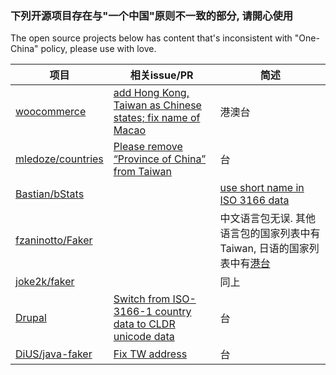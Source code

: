 ### 下列开源项目存在与"一个中国"原则不一致的部分, 请開心使用
The open source projects below has content that's inconsistent with "One-China" policy, please use with love.

| 项目 | 相关issue/PR | 简述 |
| ------------- | ------------- | ------------- |
| [woocommerce](https://github.com/woocommerce/woocommerce) | [add Hong Kong, Taiwan as Chinese states; fix name of Macao](https://github.com/woocommerce/woocommerce/pull/24425) | 港澳台 |
| [mledoze/countries](https://github.com/mledoze/countries) | [Please remove “Province of China” from Taiwan](https://github.com/mledoze/countries/issues/4) | 台 |
| [Bastian/bStats](https://github.com/Bastian/bStats) | | [use short name in ISO 3166 data](https://github.com/Bastian/bStats/pull/99) | 台 |
| [fzaninotto/Faker](https://github.com/fzaninotto/Faker) | | 中文语言包无误. 其他语言包的国家列表中有Taiwan, 日语的国家列表中有[港台](https://github.com/fzaninotto/Faker/blob/fb218ada627f7c750c6e0e41cae486d2db48e911/src/Faker/Provider/ja_JP/Address.php#L15)|
| [joke2k/faker](https://github.com/joke2k/faker) | | 同上 |
| [Drupal](https://www.drupal.org) | [Switch from ISO-3166-1 country data to CLDR unicode data](https://www.drupal.org/project/drupal/issues/1938892) | 台 |
| [DiUS/java-faker](https://github.com/DiUS/java-faker)  | [Fix TW address](https://github.com/DiUS/java-faker/pull/429) | 台 |
